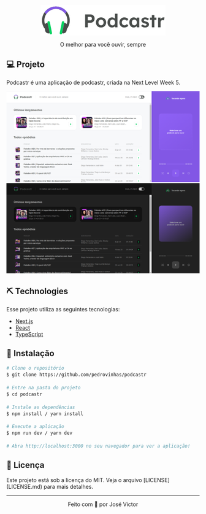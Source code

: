 
<div align="center">
<img align="center" alt="Podcastr" title="Podcastr" src=".github/logo.svg" />
<p align="center">O melhor para você ouvir, sempre</p>
</div>

## 💻 Projeto

Podcastr é uma aplicação de podcastr, criada na Next Level Week 5.

<img alt="Tela inical - tema light"  src=".github/podcastr.png" />

<img alt="Tela inical - tema dark"  src=".github/podcastr-dark.png" />

## ⛏ Technologies

Esse projeto utiliza as seguintes tecnologias:
- [Next.js](https://nextjs.org/)
- [React](https://reactjs.org)
- [TypeScript](https://www.typescriptlang.org/)

## 🚀 Instalação

```bash
# Clone o repositório
$ git clone https://github.com/pedrovinhas/podcastr 

# Entre na pasta do projeto
$ cd podcastr

# Instale as dependências
$ npm install / yarn install

# Execute a aplicação
$ npm run dev / yarn dev

# Abra http://localhost:3000 no seu navegador para ver a aplicação!

```

## 📝 Licença

Este projeto está sob a licença do MIT. Veja o arquivo [LICENSE] (LICENSE.md) para mais detalhes.

---

<p align="center"> Feito com 💜 por José Victor</p>

